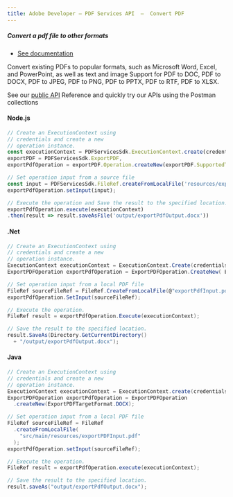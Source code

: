 ```yaml
---
title: Adobe Developer — PDF Services API  —  Convert PDF
---
```


<TextBlock slots="heading, buttons, text, text1" theme="dark"  className="bgBlue"/>

##### Convert a pdf file to other formats

- [See documentation](/src/pages/gettingstarted.md)

Convert existing PDFs to popular formats, such as Microsoft Word, Excel, and PowerPoint, as well as text and image
Support for PDF to DOC, PDF to DOCX, PDF to JPEG, PDF to PNG, PDF to PPTX, PDF to RTF, PDF to XLSX.

See our [public API](https://documentcloud.adobe.com/document-services/index.html#post-exportPDF) Reference and quickly try our APIs using the Postman collections

<CodeBlock slots="heading, code" repeat="3" languages="js,.net,java" />

#### Node.js

```js
// Create an ExecutionContext using
// credentials and create a new
// operation instance.
const executionContext = PDFServicesSdk.ExecutionContext.create(credentials),
exportPDF = PDFServicesSdk.ExportPDF,
exportPdfOperation = exportPDF.Operation.createNew(exportPDF.SupportedTargetFormats.DOCX);

// Set operation input from a source file
const input = PDFServicesSdk.FileRef.createFromLocalFile('resources/exportPDFInput.pdf');
exportPdfOperation.setInput(input);

// Execute the operation and Save the result to the specified location.
exportPdfOperation.execute(executionContext)
.then(result => result.saveAsFile('output/exportPdfOutput.docx'))
```

#### .Net

```c#
// Create an ExecutionContext using
// credentials and create a new
// operation instance.
ExecutionContext executionContext = ExecutionContext.Create(credentials);
ExportPDFOperation exportPdfOperation = ExportPDFOperation.CreateNew( ExportPDFTargetFormat.DOCX );

// Set operation input from a local PDF file
FileRef sourceFileRef = FileRef.CreateFromLocalFile(@"exportPdfInput.pdf");
exportPdfOperation.SetInput(sourceFileRef);

// Execute the operation.
FileRef result = exportPdfOperation.Execute(executionContext);

// Save the result to the specified location.
result.SaveAs(Directory.GetCurrentDirectory()
  + "/output/exportPdfOutput.docx");
```

#### Java

```java
// Create an ExecutionContext using
// credentials and create a new
// operation instance.
ExecutionContext executionContext = ExecutionContext.create(credentials);
ExportPDFOperation exportPdfOperation = ExportPDFOperation
  .createNew(ExportPDFTargetFormat.DOCX);

// Set operation input from a local PDF file
FileRef sourceFileRef = FileRef
  .createFromLocalFile(
    "src/main/resources/exportPDFInput.pdf"
  );
exportPdfOperation.setInput(sourceFileRef);

// Execute the operation.
FileRef result = exportPdfOperation.execute(executionContext);

// Save the result to the specified location.
result.saveAs("output/exportPdfOutput.docx");
```